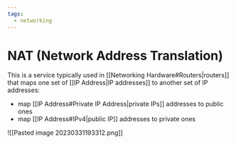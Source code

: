 ```yaml
---
tags:
  - networking
---
```

# NAT (Network Address Translation)

This is a service typically used in [[Networking Hardware#Routers|routers]] that maps one set of [[IP Address|IP addresses]] to another set of IP addresses:

- map [[IP Address#Private IP Address|private IPs]] addresses to public ones
- map [[IP Address#IPv4|public IP]] addresses to private ones

![[Pasted image 20230331193312.png]]